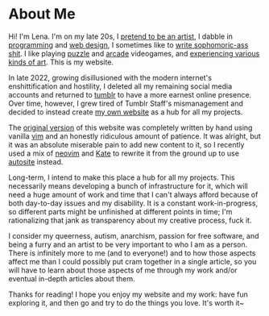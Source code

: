 <!-- attrib title: Writing | About Me -->
<!-- attrib template: writing -->
<!-- attrib windowtitle: aboutme.md -->

# About Me

Hi! I'm Lena. I'm on my late 20s, I [pretend to be an artist](https://lensdeer.tumblr.com/tagged/lensdeerart), I dabble in [programming](https://github.com/marshdeer) and [web design]([#root#]/home/index.html), I sometimes like to [write sophomoric-ass shit](../writing/index.html). I like playing [puzzle](../zach/index.html) and [arcade](../hiscore/index.html) videogames, and [experiencing various kinds of art](../medialog/index.html). This is my website.

In late 2022, growing disillusioned with the modern internet's enshittification and hostility, I deleted all my remaining social media accounts and returned to [tumblr](https://lensdeer.tumblr.com) to have a more earnest online presence. Over time, however, I grew tired of Tumblr Staff's mismanagement and decided to instead create [my own website](../index.html) as a hub for all my projects.

The [original version](https://github.com/MarshDeer/neocities/releases/tag/Backups) of this website was completely written by hand using vanilla [vim](https://vim.org) and an honestly ridiculous amount of patience. It was alright, but it was an absolute miserable pain to add new content to it, so I recently used a mix of [neovim](https://neovim.io) and [Kate](https://kate-editor.org/) to rewrite it from the ground up to use [autosite](https://autosite.somnolescent.net) instead.

Long-term, I intend to make this place a hub for all my projects. This necessarily means developing a bunch of infrastructure for it, which will need a huge amount of work and time that I can't always afford because of both day-to-day issues and my disability. It is a constant work-in-progress, so different parts might be unfinished at different points in time; I'm rationalizing that jank as transparency about my creative process, fuck it.

I consider my queerness, autism, anarchism, passion for free software, and being a furry and an artist to be very important to who I am as a person. There is infinitely more to me (and to everyone!) and to how those aspects affect me than I could possibly put cram together in a single article, so you will have to learn about those aspects of me through my work and/or eventual in-depth articles about them.

Thanks for reading! I hope you enjoy my website and my work: have fun exploring it, and then go and try to do the things you love. It's worth it~
